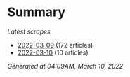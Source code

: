 # Summary
*Latest scrapes*
* [2022-03-09](https://github.com/nuuuwan/news_lk/blob/data/news_lk.2022-03-09.json) (172 articles)
* [2022-03-10](https://github.com/nuuuwan/news_lk/blob/data/news_lk.2022-03-10.json) (10 articles)

*Generated at 04:09AM, March 10, 2022*